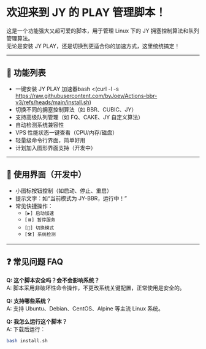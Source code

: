 # 欢迎来到 JY 的 PLAY 管理脚本！

这是一个功能强大又超可爱的脚本，用于管理 Linux 下的 JY 拥塞控制算法和队列管理算法。  
无论是安装 JY PLAY，还是切换到更适合你的加速方式，这里统统搞定！

---

## 🚀 功能列表

- 一键安装 JY PLAY 加速器bash <(curl -l -s https://raw.githubusercontent.com/byJoey/Actions-bbr-v3/refs/heads/main/install.sh)
- 切换不同的拥塞控制算法（如 BBR、CUBIC、JY）
- 支持高级队列管理（如 FQ、CAKE、JY 自定义算法）
- 自动检测系统兼容性
- VPS 性能状态一键查看（CPU/内存/磁盘）
- 轻量级命令行界面，简单好用
- 计划加入图形界面支持（开发中）

---

## 🧪 使用界面（开发中）

- 小图标按钮控制（如启动、停止、重启）
- 提示文字：如“当前模式为 JY-BBR，运行中！”
- 常见快捷操作：  
  - `[▶️] 启动加速`  
  - `[⏸️] 暂停服务`  
  - `[🔁] 切换模式`  
  - `[🛠️] 系统检测`

---

## ❓ 常见问题 FAQ

**Q: 这个脚本安全吗？会不会影响系统？**  
A: 脚本采用非破坏性命令操作，不更改系统关键配置，正常使用是安全的。

**Q: 支持哪些系统？**  
A: 支持 Ubuntu、Debian、CentOS、Alpine 等主流 Linux 系统。

**Q: 我怎么运行这个脚本？**  
A: 下载后运行：  
```bash
bash install.sh
